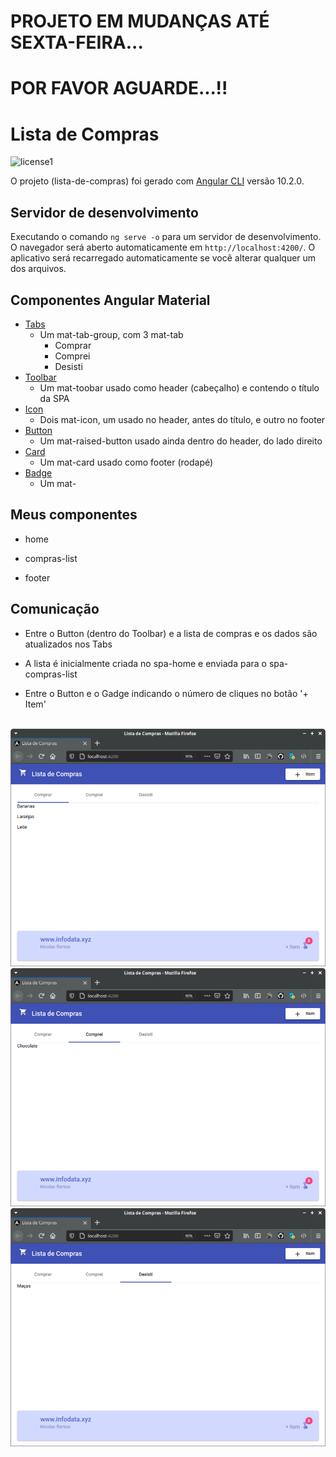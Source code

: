 # PROJETO EM MUDANÇAS ATÉ SEXTA-FEIRA... 
# POR FAVOR AGUARDE...!!


# Lista de Compras

![license1](https://img.shields.io/static/v1?label=License&message=MIT&color=orange)

O projeto (lista-de-compras) foi gerado com  [Angular CLI](https://github.com/angular/angular-cli) versão 10.2.0.


## Servidor de desenvolvimento

Executando o comando `ng serve -o` para um servidor de desenvolvimento. O navegador será aberto automaticamente em `http://localhost:4200/`. O aplicativo será recarregado automaticamente se você alterar qualquer um dos arquivos.


## Componentes Angular Material

- [Tabs](https://v10.material.angular.io/components/tabs/overview)
    - Um mat-tab-group, com 3 mat-tab
        - Comprar
        - Comprei
        - Desisti
- [Toolbar](https://v10.material.angular.io/components/toolbar/overview)
    - Um mat-toobar usado como header (cabeçalho) e contendo o título da SPA
- [Icon](https://v10.material.angular.io/components/icon/overview)
    - Dois mat-icon, um usado no header, antes do título, e outro no footer
- [Button](https://v10.material.angular.io/components/button/overview)
    - Um mat-raised-button usado ainda dentro do header, do lado direito
- [Card](https://v10.material.angular.io/components/card/overview)
    - Um mat-card usado como footer (rodapé)
- [Badge](https://v10.material.angular.io/components/badge/overview)
    - Um mat-


## Meus componentes

- home

- compras-list

- footer


## Comunicação

- Entre o Button (dentro do Toolbar) e a lista de compras e os dados são atualizados nos Tabs

- A lista é inicialmente criada no spa-home e enviada para o spa-compras-list

- Entre o Button e o Gadge indicando o número de cliques no botão '+ Item'



<br>
<img src="src/assets/tela.png">
<br>
<img src="src/assets/tela2.png">
<br>
<img src="src/assets/tela3.png">
